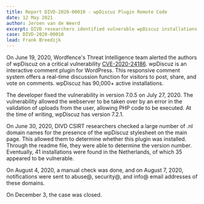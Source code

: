 ```yaml
---
title: Report DIVD-2020-00010 - wpDiscuz Plugin Remote Code
date: 12 May 2021
author: Jeroen van de Weerd
excerpt: DIVD researchers identified vulnerable wpDiscuz installations in the Netherlands and notified the system administrators.
case: DIVD-2020-00010
lead: Frank Breedijk
---
```


On June 19, 2020, Wordfence's Threat Intelligence team alerted the authors of wpDiscuz on a critical vulnerability [CVE-2020-24186](https://cve.mitre.org/cgi-bin/cvename.cgi?name=CVE-2020-24186). wpDiscuz is an interactive comment plugin for WordPress. This responsive comment system offers a real-time discussion function for visitors to post, share, and vote on comments. wpDiscuz has 90,000+ active installations.

The developer fixed the vulnerability in version 7.0.5 on July 27, 2020. The vulnerability allowed the webserver to be taken over by an error in the validation of uploads from the user, allowing PHP code to be executed. At the time of writing, wpDiscuz has version 7.2.1.

On June 30, 2020, DIVD CSIRT researchers checked a large number of .nl domain names for the presence of the wpDiscuz stylesheet on the main page. This allowed them to determine whether this plugin was installed. Through the readme file, they were able to determine the version number. Eventually, 41 installations were found in the Netherlands, of which 35 appeared to be vulnerable.

On August 4, 2020, a manual check was done, and on August 7, 2020, notifications were sent to abuse@, security@, and info@ email addresses of these domains.

On December 3, the case was closed.
